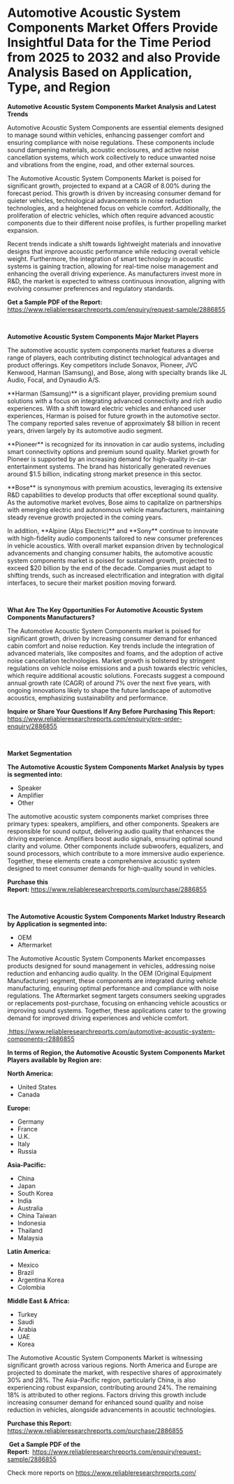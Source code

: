 <p><h1>Automotive Acoustic System Components Market Offers Provide Insightful Data for the Time Period from 2025 to 2032 and also Provide Analysis Based on Application, Type, and Region</h1></p><p><strong>Automotive Acoustic System Components Market Analysis and Latest Trends</strong></p>
<p><p>Automotive Acoustic System Components are essential elements designed to manage sound within vehicles, enhancing passenger comfort and ensuring compliance with noise regulations. These components include sound dampening materials, acoustic enclosures, and active noise cancellation systems, which work collectively to reduce unwanted noise and vibrations from the engine, road, and other external sources.</p><p>The Automotive Acoustic System Components Market is poised for significant growth, projected to expand at a CAGR of 8.00% during the forecast period. This growth is driven by increasing consumer demand for quieter vehicles, technological advancements in noise reduction technologies, and a heightened focus on vehicle comfort. Additionally, the proliferation of electric vehicles, which often require advanced acoustic components due to their different noise profiles, is further propelling market expansion.</p><p>Recent trends indicate a shift towards lightweight materials and innovative designs that improve acoustic performance while reducing overall vehicle weight. Furthermore, the integration of smart technology in acoustic systems is gaining traction, allowing for real-time noise management and enhancing the overall driving experience. As manufacturers invest more in R&D, the market is expected to witness continuous innovation, aligning with evolving consumer preferences and regulatory standards.</p></p>
<p><strong>Get a Sample PDF of the Report:&nbsp;</strong> <a href="https://www.reliableresearchreports.com/enquiry/request-sample/2886855?utm_campaign=3265&utm_medium=2&utm_source=Github&utm_content=ia&utm_term=13032025&utm_id=automotive-acoustic-system-components">https://www.reliableresearchreports.com/enquiry/request-sample/2886855</a></p>
<p>&nbsp;</p>
<p><strong>Automotive Acoustic System Components Major Market Players</strong></p>
<p><p>The automotive acoustic system components market features a diverse range of players, each contributing distinct technological advantages and product offerings. Key competitors include Sonavox, Pioneer, JVC Kenwood, Harman (Samsung), and Bose, along with specialty brands like JL Audio, Focal, and Dynaudio A/S.</p><p>**Harman (Samsung)** is a significant player, providing premium sound solutions with a focus on integrating advanced connectivity and rich audio experiences. With a shift toward electric vehicles and enhanced user experiences, Harman is poised for future growth in the automotive sector. The company reported sales revenue of approximately $8 billion in recent years, driven largely by its automotive audio segment.</p><p>**Pioneer** is recognized for its innovation in car audio systems, including smart connectivity options and premium sound quality. Market growth for Pioneer is supported by an increasing demand for high-quality in-car entertainment systems. The brand has historically generated revenues around $1.5 billion, indicating strong market presence in this sector.</p><p>**Bose** is synonymous with premium acoustics, leveraging its extensive R&D capabilities to develop products that offer exceptional sound quality. As the automotive market evolves, Bose aims to capitalize on partnerships with emerging electric and autonomous vehicle manufacturers, maintaining steady revenue growth projected in the coming years.</p><p>In addition, **Alpine (Alps Electric)** and **Sony** continue to innovate with high-fidelity audio components tailored to new consumer preferences in vehicle acoustics. With overall market expansion driven by technological advancements and changing consumer habits, the automotive acoustic system components market is poised for sustained growth, projected to exceed $20 billion by the end of the decade. Companies must adapt to shifting trends, such as increased electrification and integration with digital interfaces, to secure their market position moving forward.</p></p>
<p>&nbsp;</p>
<p><strong>What Are The Key Opportunities For Automotive Acoustic System Components Manufacturers?</strong></p>
<p><p>The Automotive Acoustic System Components market is poised for significant growth, driven by increasing consumer demand for enhanced cabin comfort and noise reduction. Key trends include the integration of advanced materials, like composites and foams, and the adoption of active noise cancellation technologies. Market growth is bolstered by stringent regulations on vehicle noise emissions and a push towards electric vehicles, which require additional acoustic solutions. Forecasts suggest a compound annual growth rate (CAGR) of around 7% over the next five years, with ongoing innovations likely to shape the future landscape of automotive acoustics, emphasizing sustainability and performance.</p></p>
<p><strong>Inquire or Share Your Questions If Any Before Purchasing This Report:</strong> <a href="https://www.reliableresearchreports.com/enquiry/pre-order-enquiry/2886855?utm_campaign=3265&utm_medium=2&utm_source=Github&utm_content=ia&utm_term=13032025&utm_id=automotive-acoustic-system-components">https://www.reliableresearchreports.com/enquiry/pre-order-enquiry/2886855</a></p>
<p>&nbsp;</p>
<p><strong>Market Segmentation</strong></p>
<p><strong>The Automotive Acoustic System Components Market Analysis by types is segmented into:</strong></p>
<p><ul><li>Speaker</li><li>Amplifier</li><li>Other</li></ul></p>
<p><p>The automotive acoustic system components market comprises three primary types: speakers, amplifiers, and other components. Speakers are responsible for sound output, delivering audio quality that enhances the driving experience. Amplifiers boost audio signals, ensuring optimal sound clarity and volume. Other components include subwoofers, equalizers, and sound processors, which contribute to a more immersive audio experience. Together, these elements create a comprehensive acoustic system designed to meet consumer demands for high-quality sound in vehicles.</p></p>
<p><strong>Purchase this Report:&nbsp;</strong><a href="https://www.reliableresearchreports.com/purchase/2886855?utm_campaign=3265&utm_medium=2&utm_source=Github&utm_content=ia&utm_term=13032025&utm_id=automotive-acoustic-system-components">https://www.reliableresearchreports.com/purchase/2886855</a></p>
<p>&nbsp;</p>
<p><strong>The Automotive Acoustic System Components Market Industry Research by Application is segmented into:</strong></p>
<p><ul><li>OEM</li><li>Aftermarket</li></ul></p>
<p><p>The Automotive Acoustic System Components Market encompasses products designed for sound management in vehicles, addressing noise reduction and enhancing audio quality. In the OEM (Original Equipment Manufacturer) segment, these components are integrated during vehicle manufacturing, ensuring optimal performance and compliance with noise regulations. The Aftermarket segment targets consumers seeking upgrades or replacements post-purchase, focusing on enhancing vehicle acoustics or improving sound systems. Together, these applications cater to the growing demand for improved driving experiences and vehicle comfort.</p></p>
<p><a href="https://www.reliableresearchreports.com/automotive-acoustic-system-components-r2886855?utm_campaign=3265&utm_medium=2&utm_source=Github&utm_content=ia&utm_term=13032025&utm_id=automotive-acoustic-system-components">&nbsp;https://www.reliableresearchreports.com/automotive-acoustic-system-components-r2886855</a></p>
<p><strong>In terms of Region, the Automotive Acoustic System Components Market Players available by Region are:</strong></p>
<p>
    <p> <strong> North America: </strong>
        <ul>
            <li>United States</li>
            <li>Canada</li>
        </ul>
        </p> 
    <p> <strong> Europe: </strong>
        <ul>
            <li>Germany</li>
            <li>France</li>
            <li>U.K.</li>
            <li>Italy</li>
            <li>Russia</li>
        </ul>
        </p> 
    <p> <strong> Asia-Pacific: </strong>
        <ul>
            <li>China</li>
            <li>Japan</li>
            <li>South Korea</li>
            <li>India</li>
            <li>Australia</li>
            <li>China Taiwan</li>
            <li>Indonesia</li>
            <li>Thailand</li>
            <li>Malaysia</li>
        </ul>
        </p> 
    <p> <strong> Latin America: </strong>
        <ul>
            <li>Mexico</li>
            <li>Brazil</li>
            <li>Argentina Korea</li>
            <li>Colombia</li>
        </ul>
        </p> 
    <p> <strong> Middle East & Africa: </strong>
        <ul>
            <li>Turkey</li>
            <li>Saudi</li>
            <li>Arabia</li>
            <li>UAE</li>
            <li>Korea</li>
        </ul>
    </p>
    </p>
<p><p>The Automotive Acoustic System Components Market is witnessing significant growth across various regions. North America and Europe are projected to dominate the market, with respective shares of approximately 30% and 28%. The Asia-Pacific region, particularly China, is also experiencing robust expansion, contributing around 24%. The remaining 18% is attributed to other regions. Factors driving this growth include increasing consumer demand for enhanced sound quality and noise reduction in vehicles, alongside advancements in acoustic technologies.</p></p>
<p><strong>Purchase this Report: </strong><a href="https://www.reliableresearchreports.com/purchase/2886855?utm_campaign=3265&utm_medium=2&utm_source=Github&utm_content=ia&utm_term=13032025&utm_id=automotive-acoustic-system-components">https://www.reliableresearchreports.com/purchase/2886855</a></p>
<p>&nbsp;<strong>Get a Sample PDF of the Report:&nbsp;&nbsp;</strong><a href="https://www.reliableresearchreports.com/enquiry/request-sample/2886855?utm_campaign=3265&utm_medium=2&utm_source=Github&utm_content=ia&utm_term=13032025&utm_id=automotive-acoustic-system-components">https://www.reliableresearchreports.com/enquiry/request-sample/2886855</a></p>
<p><strong></strong></p>
<p>Check more reports on <a href="https://www.reliableresearchreports.com/?utm_campaign=3265&utm_medium=2&utm_source=Github&utm_content=ia&utm_term=13032025&utm_id=automotive-acoustic-system-components">https://www.reliableresearchreports.com/</a></p>